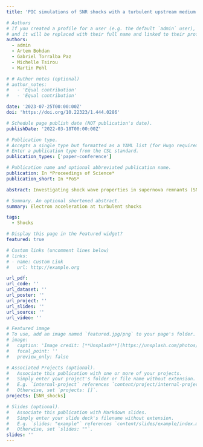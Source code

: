 ```yaml
---
title: 'PIC simulations of SNR shocks with a turbulent upstream medium'

# Authors
# If you created a profile for a user (e.g. the default `admin` user), write the username (folder name) here
# and it will be replaced with their full name and linked to their profile.
authors:
  - admin
  - Artem Bohdan
  - Gabriel Torralba Paz
  - Michelle Tsirou
  - Martin Pohl

# # Author notes (optional)
# author_notes:
#   - 'Equal contribution'
#   - 'Equal contribution'

date: '2023-07-25T00:00:00Z'
doi: 'https://doi.org/10.22323/1.444.0286'

# Schedule page publish date (NOT publication's date).
publishDate: '2022-03-18T00:00:00Z'

# Publication type.
# Accepts a single type but formatted as a YAML list (for Hugo requirements).
# Enter a publication type from the CSL standard.
publication_types: ['paper-conference']

# Publication name and optional abbreviated publication name.
publication: In *Proceedings of Science*
publication_short: In *PoS*

abstract: Investigating shock wave properties in supernova remnants (SNRs) is of major importance in understanding the origin and acceleration of cosmic rays. For Diffusive Shock Acceleration electrons must have a highly suprathermal energy, implying a need for very efficient pre-acceleration. Most published studies consider a homogenous upstream medium, which is an unrealistic assumption for astrophysical environments. Using 2D3V particle-in-cell simulations, we investigate electron acceleration and heating processes at high Mach-number shocks with a turbulent upstream medium. For this purpose slabs of plasma with compressive turbulence are separately simulated and then inserted into shock simulations, which requires matching of plasma slabs at the interface. Using a novel technique of matching electromagnetic fields and currents, we perform simulations of perpendicular shocks setting different intensities of density fluctuations (≲10%) in the upstream. We explore the impact of the fluctuations on electron heating, the dynamics of upstream electrons, and the driving of plasma instabilities. Our results indicate that while the presence of the turbulence enhances variations in the upstream magnetic field, their levels remain too low to influence significantly the behavior of electrons at perpendicular shocks. We extend our investigations to oblique shocks with a turbulent upstream medium, and discuss our latest results.

# Summary. An optional shortened abstract.
summary: Electron acceleration at turbulent shocks

tags:
  - Shocks

# Display this page in the Featured widget?
featured: true

# Custom links (uncomment lines below)
# links:
# - name: Custom Link
#   url: http://example.org

url_pdf: 
url_code: ''
url_dataset: ''
url_poster: ''
url_project: ''
url_slides: ''
url_source: ''
url_video: ''

# Featured image
# To use, add an image named `featured.jpg/png` to your page's folder.
# image:
#   caption: 'Image credit: [**Unsplash**](https://unsplash.com/photos/pLCdAaMFLTE)'
#   focal_point: ''
#   preview_only: false

# Associated Projects (optional).
#   Associate this publication with one or more of your projects.
#   Simply enter your project's folder or file name without extension.
#   E.g. `internal-project` references `content/project/internal-project/index.md`.
#   Otherwise, set `projects: []`.
projects: [SNR_shocks]

# Slides (optional).
#   Associate this publication with Markdown slides.
#   Simply enter your slide deck's filename without extension.
#   E.g. `slides: "example"` references `content/slides/example/index.md`.
#   Otherwise, set `slides: ""`.
slides: ''
---
```


<!-- # {{% callout note %}}
# Click the _Cite_ button above to demo the feature to enable visitors to import publication metadata into their reference management software.
# {{% /callout %}}

# {{% callout note %}}
# Create your slides in Markdown - click the _Slides_ button to check out the example.
# {{% /callout %}}

# Add the publication's **full text** or **supplementary notes** here. You can use rich formatting such as including [code, math, and images](https://docs.hugoblox.com/content/writing-markdown-latex/). -->
